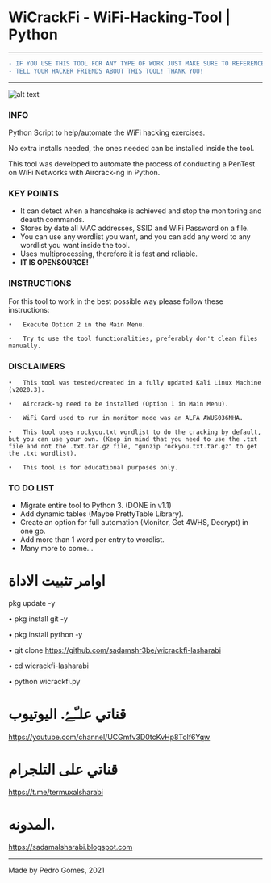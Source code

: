 # WiCrackFi - WiFi-Hacking-Tool | Python

---

```diff
- IF YOU USE THIS TOOL FOR ANY TYPE OF WORK JUST MAKE SURE TO REFERENCE IT, I'M HAPPY TO HELP ON ANY QUESTION ABOUT IT!!
- TELL YOUR HACKER FRIENDS ABOUT THIS TOOL! THANK YOU!
```
---

![alt text](https://i.imgur.com/csdMjBj.png)

### **INFO**

Python Script to help/automate the WiFi hacking exercises.

No extra installs needed, the ones needed can be installed inside the tool.

This tool was developed to automate the process of conducting a PenTest on WiFi Networks with Aircrack-ng in Python.

### **KEY POINTS**
* It can detect when a handshake is achieved and stop the monitoring and deauth commands.
* Stores by date all MAC addresses, SSID and WiFi Password on a file.
* You can use any wordlist you want, and you can add any word to any wordlist you want inside the tool.
* Uses multiprocessing, therefore it is fast and reliable.
* **IT IS OPENSOURCE!**

### **INSTRUCTIONS**

For this tool to work in the best possible way please follow these instructions:

  	•	Execute Option 2 in the Main Menu.
	
  	•	Try to use the tool functionalities, preferably don't clean files manually.

### **DISCLAIMERS**

  	•	This tool was tested/created in a fully updated Kali Linux Machine (v2020.3).
	
  	•	Aircrack-ng need to be installed (Option 1 in Main Menu).
	
  	•	WiFi Card used to run in monitor mode was an ALFA AWUS036NHA.
	
  	•	This tool uses rockyou.txt wordlist to do the cracking by default, but you can use your own. (Keep in mind that you need to use the .txt file and not the .txt.tar.gz file, "gunzip rockyou.txt.tar.gz" to get the .txt wordlist).
	
  	•	This tool is for educational purposes only.

### **TO DO LIST**
* Migrate entire tool to Python 3. (DONE in v1.1)
* Add dynamic tables (Maybe PrettyTable Library).
* Create an option for full automation (Monitor, Get 4WHS, Decrypt) in one go.
* Add more than 1 word per entry to wordlist.
* Many more to come...

# اوامر تثبيت الاداة


pkg update -y


• pkg install git -y


• pkg install python -y

• git clone https://github.com/sadamshr3be/wicrackfi-lasharabi

• cd wicrackfi-lasharabi


• python wicrackfi.py

# قناتي علـّۓ. اليوتيوب 

https://youtube.com/channel/UCGmfv3D0tcKvHp8Tolf6Yqw

# قناتي على التلجرام 

https://t.me/termuxalsharabi
# المدونه. 

https://sadamalsharabi.blogspot.com







---

Made by Pedro Gomes, 2021
